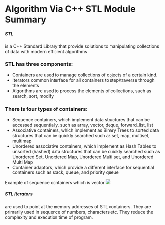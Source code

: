 # Algorithm Via C++ STL Module Summary

<h5>STL</h5> is a C++ Standard Library that provide solutions to manipulating collections of data with modern efficient algorithms

<h3> STL has three components: </h3>
<ul>
<li> Containers are used to manage collections of objects of a certain kind.</li>
<li> Iterators common interface for all containers to step/traverse through the elements</li>
<li> Algorithms are used to process the elements of collections, such as search, sort, modify </li>
</ul>

<h3> There is four types of containers: </h3>
<ul>
<li>Sequence containers, which implement data structures that can be accessed sequentially. such as array, vector, deque, forward_list, list</li>
<li>Associative containers, which implement as Binary Trees to sorted data structures that can be quickly searched such as set, map, multiset, multimap</li>
<li>Unordered associative containers, which implement as Hash Tables to unsorted (hashed) data structures that can be quickly searched such as Unordered Set, Unordered Map, Unordered Multi set, and Unordered Multi Map</li>
<li>Container adaptors, which provide a different interface for sequential containers such as stack, queue, and priority queue</li>
</ul>

Example of sequence containers which is vector
<img src='/img/vector.png'> </img>

<h5> STL Iterators </h5> are used to point at the memory addresses of STL containers. They are primarily used in sequence of numbers, characters etc. They reduce the complexity and execution time of program.
